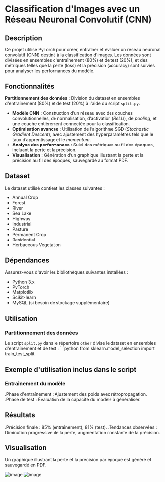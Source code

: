 # Classification d'Images avec un Réseau Neuronal Convolutif (CNN)

## Description
Ce projet utilise PyTorch pour créer, entraîner et évaluer un réseau neuronal convolutif (CNN) destiné à la classification d'images. Les données sont divisées en ensembles d'entraînement (80%) et de test (20%), et des métriques telles que la perte (loss) et la précision (accuracy) sont suivies pour analyser les performances du modèle.

## Fonctionnalités
 **Partitionnement des données** : Division du dataset en ensembles d'entraînement (80%) et de test (20%) à l'aide du script `split.py`.
- **Modèle CNN** : Construction d’un réseau avec des couches convolutionnelles, de normalisation, d’activation (*ReLU*), de *pooling*, et une couche entièrement connectée pour la classification.
- **Optimisation avancée** : Utilisation de l’algorithme SGD (*Stochastic Gradient Descent*), avec ajustement des hyperparamètres tels que le taux d’apprentissage et le *momentum*.
- **Analyse des performances** : Suivi des métriques au fil des époques, incluant la perte et la précision.
- **Visualisation** : Génération d’un graphique illustrant la perte et la précision au fil des époques, sauvegardé au format PDF.

## Dataset
Le dataset utilisé contient les classes suivantes :
- Annual Crop
- Forest
- River
- Sea Lake
- Highway
- Industrial
- Pasture
- Permanent Crop
- Residential
- Herbaceous Vegetation

## Dépendances
Assurez-vous d'avoir les bibliothèques suivantes installées :
- Python 3.x
- PyTorch
- Matplotlib
- Scikit-learn
- MySQL (si besoin de stockage supplémentaire)

## Utilisation
### Partitionnement des données
Le script `split.py` dans le répertoire `other` divise le dataset en ensembles d'entraînement et de test :
    ```python
    from sklearn.model_selection import train_test_split

## Exemple d'utilisation inclus dans le script
### Entraînement du modèle
.Phase d'entraînement : Ajustement des poids avec rétropropagation.
.Phase de test : Évaluation de la capacité du modèle à généraliser.

## Résultats
.Précision finale : 85% (entraînement), 81% (test).
.Tendances observées : Diminution progressive de la perte, augmentation constante de la précision.
## Visualisation
Un graphique illustrant la perte et la précision par époque est généré et sauvegardé en PDF.

![image](https://github.com/user-attachments/assets/fc3eea4d-0a4c-419a-98e6-85de635e511e)
![image](https://github.com/user-attachments/assets/202f89dd-5432-4479-bf0b-e5b6c99158a6)

